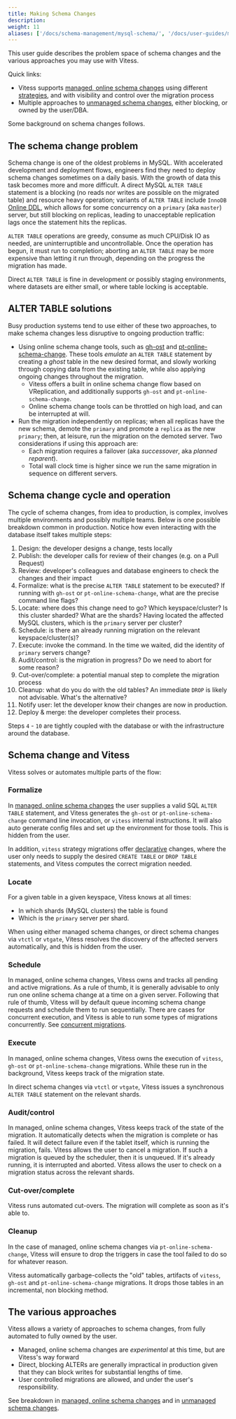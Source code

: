 ```yaml
---
title: Making Schema Changes
description:
weight: 11
aliases: ['/docs/schema-management/mysql-schema/', '/docs/user-guides/mysql-schema/', '/docs/user-guides/making-schema-changes/', '/docs/schema-management/schema-changes/', '/docs/user-guides/schema-changes/']
---
```


This user guide describes the problem space of schema changes and the various approaches you may use with Vitess.

Quick links:

- Vitess supports [managed, online schema changes](../schema-changes/managed-online-schema-changes/) using different [strategies](../schema-changes/ddl-strategies/), and with visibility and control over the migration process
- Multiple approaches to [unmanaged schema changes](../schema-changes/unmanaged-schema-changes/), either blocking, or owned by the user/DBA.

Some background on schema changes follows.

## The schema change problem

Schema change is one of the oldest problems in MySQL. With accelerated development and deployment flows, engineers find they need to deploy schema changes sometimes on a daily basis. With the growth of data this task becomes more and more difficult. A direct MySQL `ALTER TABLE` statement is a blocking (no reads nor writes are possible on the migrated table) and resource heavy operation; variants of `ALTER TABLE` include `InnoDB` [Online DDL](https://dev.mysql.com/doc/refman/5.7/en/innodb-online-ddl-operations.html), which allows for some concurrency on a `primary` (aka `master`) server, but still blocking on replicas, leading to unacceptable replication lags once the statement hits the replicas.

`ALTER TABLE` operations are greedy, consume as much CPU/Disk IO as needed, are uninterruptible and uncontrollable. Once the operation has begun, it must run to completion; aborting an `ALTER TABLE` may be more expensive than letting it run through, depending on the progress the migration has made.

Direct `ALTER TABLE` is fine in development or possibly staging environments, where datasets are either small, or where table locking is acceptable.

## ALTER TABLE solutions

Busy production systems tend to use either of these two approaches, to make schema changes less disruptive to ongoing production traffic:

- Using online schema change tools, such as [gh-ost](https://github.com/github/gh-ost) and [pt-online-schema-change](https://www.percona.com/doc/percona-toolkit/3.0/pt-online-schema-change.html). These tools _emulate_ an `ALTER TABLE` statement by creating a _ghost_ table in the new desired format, and slowly working through copying data from the existing table, while also applying ongoing changes throughout the migration.
  - Vitess offers a built in online schema change flow based on VReplication, and additionally supports `gh-ost` and `pt-online-schema-change`.
  - Online schema change tools can be throttled on high load, and can be interrupted at will.
- Run the migration independently on replicas; when all replicas have the new schema, demote the `primary` and promote a `replica` as the new `primary`; then, at leisure, run the migration on the demoted server. Two considerations if using this approach are:
  - Each migration requires a failover (aka _successover_, aka _planned reparent_).
  - Total wall clock time is higher since we run the same migration in sequence on different servers.

## Schema change cycle and operation

The cycle of schema changes, from idea to production, is complex, involves multiple environments and possibly multiple teams. Below is one possible breakdown common in production. Notice how even interacting with the database itself takes multiple steps:

1. Design: the developer designs a change, tests locally
2. Publish: the developer calls for review of their changes (e.g. on a Pull Request)
3. Review: developer's colleagues and database engineers to check the changes and their impact
4. Formalize: what is the precise `ALTER TABLE` statement to be executed? If running with `gh-ost` or `pt-online-schema-change`, what are the precise command line flags?
5. Locate: where does this change need to go? Which keyspace/cluster? Is this cluster sharded? What are the shards?
  Having located the affected MySQL clusters, which is the `primary` server per cluster?
6. Schedule: is there an already running migration on the relevant keyspace/cluster(s)?
7. Execute: invoke the command. In the time we waited, did the identity of `primary` servers change?
8. Audit/control: is the migration in progress? Do we need to abort for some reason?
9. Cut-over/complete: a potential manual step to complete the migration process
10. Cleanup: what do you do with the old tables? An immediate `DROP` is likely not advisable. What's the alternative?
11. Notify user: let the developer know their changes are now in production.
12. Deploy & merge: the developer completes their process.

Steps `4` - `10` are tightly coupled with the database or with the infrastructure around the database.

## Schema change and Vitess

Vitess solves or automates multiple parts of the flow:

### Formalize

In [managed, online schema changes](../schema-changes/managed-online-schema-changes/) the user supplies a valid SQL `ALTER TABLE` statement, and Vitess generates the `gh-ost` or `pt-online-schema-change` command line invocation, or `vitess` internal instructions. It will also auto generate config files and set up the environment for those tools. This is hidden from the user.

In addition, `vitess` strategy migrations offer [declarative](../schema-changes/declarative-migrations/) changes, where the user only needs to supply the desired `CREATE TABLE` or `DROP TABLE` statements, and Vitess computes the correct migration needed.

### Locate

For a given table in a given keyspace, Vitess knows at all times:

- In which shards (MySQL clusters) the table is found
- Which is the `primary` server per shard.

When using either managed schema changes, or direct schema changes via `vtctl` or `vtgate`, Vitess resolves the discovery of the affected servers automatically, and this is hidden from the user.

### Schedule

In managed, online schema changes, Vitess owns and tracks all pending and active migrations. As a rule of thumb, it is generally advisable to only run one online schema change at a time on a given server. Following that rule of thumb, Vitess will by default queue incoming schema change requests and schedule them to run sequentially. There are cases for concurrent execution, and Vitess is able to run some types of migrations concurrently. See [concurrent migrations](../schema-changes/concurrent-migrations/).

### Execute

In managed, online schema changes, Vitess owns the execution of `vitess`, `gh-ost` or `pt-online-schema-change` migrations. While these run in the background, Vitess keeps track of the migration state.

In direct schema changes via `vtctl` or `vtgate`, Vitess issues a synchronous `ALTER TABLE` statement on the relevant shards.

### Audit/control

In managed, online schema changes, Vitess keeps track of the state of the migration. It automatically detects when the migration is complete or has failed. It will detect failure even if the tablet itself, which is running the migration, fails. Vitess allows the user to cancel a migration. If such a migration is queued by the scheduler, then it is unqueued. If it's already running, it is interrupted and aborted. Vitess allows the user to check on a migration status across the relevant shards.

### Cut-over/complete

Vitess runs automated cut-overs. The migration will complete as soon as it's able to.

### Cleanup

In the case of managed, online schema changes via `pt-online-schema-change`, Vitess will ensure to drop the triggers in case the tool failed to do so for whatever reason.

Vitess automatically garbage-collects the "old" tables, artifacts of `vitess`, `gh-ost` and `pt-online-schema-change` migrations. It drops those tables in an incremental, non blocking method.

## The various approaches

Vitess allows a variety of approaches to schema changes, from fully automated to fully owned by the user.

- Managed, online schema changes are _experimental_ at this time, but are Vitess's way forward
- Direct, blocking ALTERs are generally impractical in production given that they can block writes for substantial lengths of time.
- User controlled migrations are allowed, and under the user's responsibility.

See breakdown in [managed, online schema changes](../schema-changes/managed-online-schema-changes/) and in [unmanaged schema changes](../schema-changes/unmanaged-schema-changes/).
